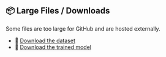 ## 📦 Large Files / Downloads

Some files are too large for GitHub and are hosted externally.

- 📁 [Download the dataset](https://drive.google.com/drive/folders/1SKXMvfo9Meh0bbih9wXH_v6UEnb3o9tz?usp=sharing)
- 🧠 [Download the trained model](https://drive.google.com/drive/folders/1d-zx5MVJLBOCMKZ5c1RSKu6zlZE_V83y?usp=sharing)
